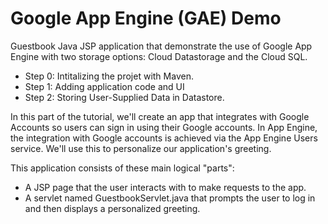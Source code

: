 Google App Engine (GAE) Demo
=============================

Guestbook Java JSP application that demonstrate the use of Google App Engine with two storage options: Cloud Datastorage and the Cloud SQL.

* Step 0: Intitalizing the projet with Maven.
* Step 1: Adding application code and UI
* Step 2: Storing User-Supplied Data in Datastore.

In this part of the tutorial, we'll create an app that integrates with Google Accounts so users can sign in using their Google accounts. In App Engine, the integration with Google accounts is achieved via the App Engine Users service. We'll use this to personalize our application's greeting.

This application consists of these main logical "parts":

- A JSP page that the user interacts with to make requests to the app.
- A servlet named GuestbookServlet.java that prompts the user to log in and then displays a personalized greeting.
